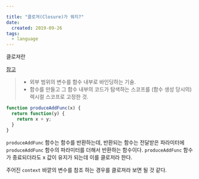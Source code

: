 ```yaml
---

title: "클로져(Closure)가 뭐지?"
date:
  created: 2019-09-26
tags:
  - language
---
```


클로져란

[참고](https://futurecreator.github.io/2018/08/09/java-lambda-and-closure/)

> - 외부 범위의 변수를 함수 내부로 바인딩하는 기술.
> - 함수를 만들고 그 함수 내부의 코드가 탐색하는 스코프를 (함수 생성 당시의) 렉시컬 스코프로 고정한 것.

``` javascript
function produceAddFunc(x) {
  return function(y) {
    return x + y;
  }
}
```

`produceAddFunc` 함수는 함수를 반환하는데, 반환되는 함수는 전달받은 파라미터에 `produceAddFunc` 함수의 파라미터를 더해서 반환하는 함수이다.
`produceAddFunc` 함수가 종료되더라도 x 값이 유지가 되는데 이를 클로저라 한다.

주어진 `context` 바깥의 변수를 참조 하는 경우를 클로져라 보면 될 것 같다.
